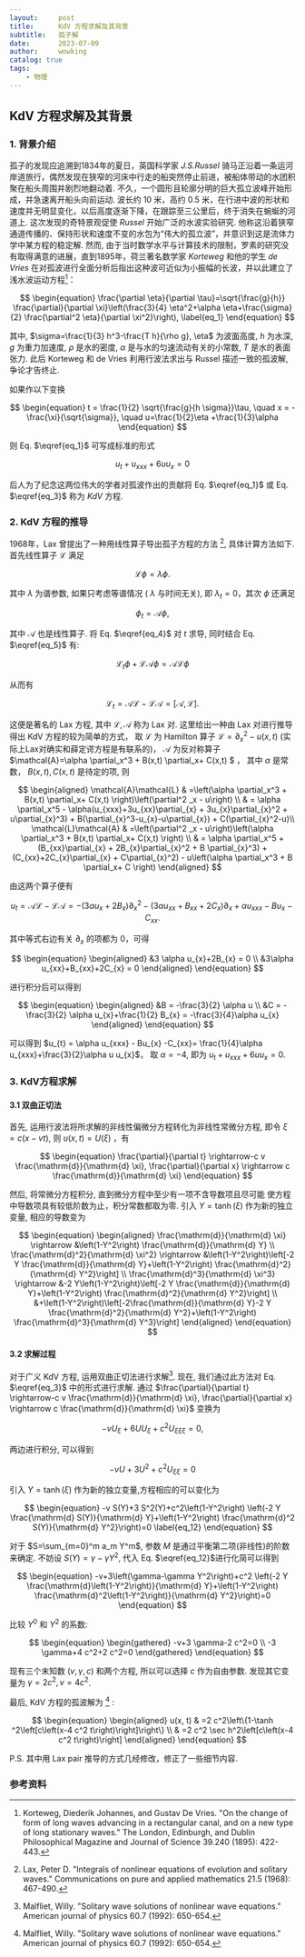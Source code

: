 ```yaml
---
layout:     post
title:      KdV 方程求解及其背景
subtitle:   孤子解
date:       2023-07-09
author:     wowking
catalog: true
tags:
    - 物理
---
```


## KdV 方程求解及其背景
### 1. 背景介绍
孤子的发现应追溯到1834年的夏日，英国科学家 *J.S.Russel* 骑马正沿着一条运河岸道旅行，偶然发现在狭窄的河床中行走的船突然停止前进，被船体带动的水团积聚在船头周围并剧烈地翻动着. 不久，一个圆形且轮廓分明的巨大孤立波峰开始形成，并急速离开船头向前运动. 波长约 10 米，高约 0.5 米，在行进中波的形状和速度并无明显变化，以后高度逐渐下降，在跟踪至三公里后，终于消失在蜿蜒的河道上. 这次发现的奇特景观促使 *Russel* 开始广泛的水波实验研究. 他称这沿着狭窄通道传播的、保持形状和速度不变的水包为“伟大的孤立波”，并意识到这是流体力学中某方程的稳定解. 然而, 由于当时数学水平与计算技术的限制，罗素的研究没有取得满意的进展，直到1895年，荷兰著名数学家 *Korteweg* 和他的学生 *de Vries* 在对孤波进行全面分析后指出这种波可近似为小振幅的长波，并以此建立了浅水波运动方程[^1]：

$$
\begin{equation}
    \frac{\partial \eta}{\partial \tau}=\sqrt{\frac{g}{h}} \frac{\partial}{\partial \xi}\left(\frac{3}{4} \eta^2+\alpha \eta+\frac{\sigma}{2} \frac{\partial^2 \eta}{\partial \xi^2}\right), \label{eq_1}
\end{equation} 
$$

其中, $\sigma=\frac{1}{3} h^3-\frac{T h}{\rho g}, \eta$ 为波面高度, $h$ 为水深, $g$ 为重力加速度, $\rho$ 是水的密度, $\alpha$ 是与水的匀速流动有关的小常数, $T$ 是水的表面张力. 此后 Korteweg 和 de Vries 利用行波法求出与 Russel 描述一致的孤波解, 争论才告终止. 

如果作以下变换

$$
\begin{equation}
    t = \frac{1}{2} \sqrt{\frac{g}{h \sigma}}\tau, \quad x = -\frac{\xi}{\sqrt{\sigma}}, \quad u=\frac{1}{2}\eta +\frac{1}{3}\alpha
\end{equation}
$$

则 Eq. $\eqref{eq_1}$ 可写成标准的形式

$$
\begin{equation}
    u_t+u_{x x x}+6 u u_x=0 \label{eq_3}
\end{equation} 
$$

后人为了纪念这两位伟大的学者对孤波作出的贡献将 Eq. $\eqref{eq_1}$ 或 Eq. $\eqref{eq_3}$ 称为 *KdV* 方程. 


### 2. KdV 方程的推导
1968年，Lax 曾提出了一种用线性算子导出孤子方程的方法 [^2], 具体计算方法如下. 首先线性算子 $\mathcal{L}$ 满足

$$
\begin{equation}
    \mathcal{L} \phi=\lambda \phi . \label{eq_4}
\end{equation}
$$

其中 $\lambda$ 为谱参数, 如果只考虑等谱情况 ( $\lambda$ 与时间无关), 即 $\lambda_t=0$，其次 $\phi$ 还满足

$$
\begin{equation}
    \phi_t=\mathcal{A} \phi, \label{eq_5}
\end{equation} 
$$

其中 $\mathcal{A}$ 也是线性算子. 将 Eq. $\eqref{eq_4}$ 对 $t$ 求导, 同时结合 Eq. $\eqref{eq_5}$ 有:

$$
\begin{equation}
    \mathcal{L}_t \phi+\mathcal{L}\mathcal{A} \phi=\mathcal{A}\mathcal{L} \phi
\end{equation}
$$

从而有

$$
\begin{equation}
    \mathcal{L}_t=\mathcal{A}\mathcal{L} - \mathcal{L}\mathcal{A} = [\mathcal{A}, \mathcal{L}] .
\end{equation}
$$

这便是著名的 Lax 方程, 其中 $\mathcal{L}, \mathcal{A}$ 称为 Lax 对. 这里给出一种由 Lax 对进行推导得出 KdV 方程的较为简单的方式， 取 $\mathcal{L}$ 为 Hamilton 算子 $\mathcal{L}=\partial^2 _{x} - u(x, t)$ (实际上Lax对确实和薛定谔方程是有联系的)， $\mathcal{A}$ 为反对称算子 $\mathcal{A}=\alpha \partial_x^3 + B(x,t) \partial_x+ C(x,t) $ ， 其中 $\alpha$ 是常数， $B(x, t), C(x, t)$ 是待定的项, 则

$$
\begin{aligned}
\mathcal{A}\mathcal{L} & =\left(\alpha \partial_x^3 + B(x,t) \partial_x+ C(x,t) \right)\left(\partial^2 _x - u\right) \\
& = \alpha \partial_x^5 - \alpha(u_{xxx}+3u_{xx}\partial_{x} + 3u_{x}\partial_{x}^2 + u\partial_{x}^3) + B(\partial_{x}^3-u_{x}-u\partial_{x}) + C(\partial_{x}^2-u)\\
\mathcal{L}\mathcal{A} & =\left(\partial^2 _x - u\right)\left(\alpha \partial_x^3 + B(x,t) \partial_x+ C(x,t) \right) \\
& =  \alpha \partial_x^5 +(B_{xx}\partial_{x} + 2B_{x}\partial_{x}^2 + B \partial_{x}^3) + (C_{xx}+2C_{x}\partial_{x} + C\partial_{x}^2) - u\left(\alpha \partial_x^3 + B \partial_x+ C \right)
\end{aligned}
$$

由这两个算子便有

$$
\begin{equation}
    u _{t} =\mathcal{A}\mathcal{L} -\mathcal{L}\mathcal{A} = -(3 \alpha u_{x}+2B_{x})\partial_{x}^2 -(3\alpha u_{xx} + B_{xx}+2C_{x})\partial_{x} +\alpha u_{xxx} - Bu_{x} -C_{xx}.
\end{equation}
$$

其中等式右边有关 $\partial_{x}$ 的项都为 $0$，可得

$$
\begin{equation}
    \begin{aligned}
        &3 \alpha u_{x}+2B_{x} = 0 \\
        &3\alpha u_{xx}+B_{xx}+2C_{x} = 0 
    \end{aligned}
\end{equation}
$$

进行积分后可以得到 

$$
\begin{equation}
    \begin{aligned}
        &B = -\frac{3}{2} \alpha u \\
        &C = -\frac{3}{2} \alpha u_{x}+\frac{1}{2} B_{x} = -\frac{3}{4}\alpha u_{x}
    \end{aligned}
\end{equation}
$$

可以得到 $u_{t} = \alpha u_{xxx} - Bu_{x} -C_{xx}= \frac{1}{4}\alpha u_{xxx}+\frac{3}{2}\alpha u u_{x}$， 取 $\alpha=-4$, 即为 $u_t+u_{x x x}+6 u u_x=0$.

### 3. KdV方程求解
#### 3.1 双曲正切法
首先, 运用行波法将所求解的非线性偏微分方程转化为非线性常微分方程, 即令 $\xi=c(x-v t)$, 则 $u(x, t)=U(\xi)$ ，有

$$
\begin{equation}
    \frac{\partial}{\partial t} \rightarrow-c v \frac{\mathrm{d}}{\mathrm{d} \xi}, \frac{\partial}{\partial x} \rightarrow c \frac{\mathrm{d}}{\mathrm{d} \xi}
\end{equation}
$$

然后, 将常微分方程积分, 直到微分方程中至少有一项不含导数项且尽可能 使方程中导数项具有较低阶数为止，积分常数都取为零. 引入 $Y=\tanh (\xi)$ 作为新的独立变量, 相应的导数变为

$$
\begin{equation}
    \begin{aligned}
    \frac{\mathrm{d}}{\mathrm{d} \xi} \rightarrow &\left(1-Y^2\right) \frac{\mathrm{d}}{\mathrm{d} Y} \\
    \frac{\mathrm{d}^2}{\mathrm{d} \xi^2} \rightarrow &\left(1-Y^2\right)\left[-2 Y \frac{\mathrm{d}}{\mathrm{d} Y}+\left(1-Y^2\right) \frac{\mathrm{d}^2}{\mathrm{d} Y^2}\right] \\
    \frac{\mathrm{d}^3}{\mathrm{d} \xi^3} \rightarrow &-2 Y\left(1-Y^2\right)\left[-2 Y \frac{\mathrm{d}}{\mathrm{d} Y}+\left(1-Y^2\right) \frac{\mathrm{d}^2}{\mathrm{d} Y^2}\right] \\
    &+\left(1-Y^2\right)\left[-2\frac{\mathrm{d}}{\mathrm{d} Y}-2 Y \frac{\mathrm{d}^2}{\mathrm{d} Y^2}+\left(1-Y^2\right) \frac{\mathrm{d}^3}{\mathrm{d} Y^3}\right]
    \end{aligned}
\end{equation}
$$

#### 3.2 求解过程
对于广义 KdV 方程, 运用双曲正切法进行求解[^3]. 现在, 我们通过此方法对 Eq. $\eqref{eq_3}$ 中的形式进行求解. 通过 $\frac{\partial}{\partial t} \rightarrow-c v \frac{\mathrm{d}}{\mathrm{d} \xi}, \frac{\partial}{\partial x} \rightarrow c \frac{\mathrm{d}}{\mathrm{d} \xi}$ 变换为

$$
\begin{equation}
    -v U_{\xi}+6 U U_{\xi}+c^2 U_{\xi \xi \xi}=0,
\end{equation}
$$

两边进行积分, 可以得到

$$
\begin{equation}
    -v U+3 U^2+c^2 U_{\xi \xi}=0
\end{equation}
$$

引入 $Y=\tanh (\xi)$ 作为新的独立变量,方程相应的可以变化为

$$
\begin{equation}
    -v S(Y)+3 S^2(Y)+c^2\left(1-Y^2\right) \left(-2 Y \frac{\mathrm{d} S(Y)}{\mathrm{d} Y}+\left(1-Y^2\right) \frac{\mathrm{d}^2 S(Y)}{\mathrm{d} Y^2}\right)=0 \label{eq_12}
\end{equation} 
$$

对于 $S=\sum_{m=0}^m a_m Y^m$, 参数 $M$ 是通过平衡第二项(非线性)的阶数来确定. 不妨设 $S(Y)=\gamma-\gamma Y^2$, 代入 Eq. $\eqref{eq_12}$进行化简可以得到

$$
\begin{equation}
    -v+3\left(\gamma-\gamma Y^2\right)+c^2 \left(-2 Y \frac{\mathrm{d}\left(1-Y^2\right)}{\mathrm{d} Y}+\left(1-Y^2\right) \frac{\mathrm{d}^2\left(1-Y^2\right)}{\mathrm{d} Y^2}\right)=0
\end{equation}
$$

比较 $Y^0$ 和 $Y^2$ 的系数:

$$
\begin{equation}
    \begin{gathered}
        -v+3 \gamma-2 c^2=0 \\
        -3 \gamma+4 c^2+2 c^2=0
    \end{gathered}
\end{equation}
$$

现有三个末知数 $(v, \gamma, c)$ 和两个方程, 所以可以选择 $c$ 作为自由参数. 发现其它变量为 $\gamma=2 c^2, v=4 c^2$.

最后, KdV 方程的孤波解为 [^3] :

$$
\begin{equation}
    \begin{aligned}
        u(x, t) & =2 c^2\left\{1-\tanh ^2\left[c\left(x-4 c^2 t\right)\right]\right\} \\
        & =2 c^2 \sec h^2\left[c\left(x-4 c^2 t\right)\right]
    \end{aligned}
\end{equation}
$$

P.S. 其中用 Lax pair 推导的方式几经修改，修正了一些细节内容.

### 参考资料
[^1]: Korteweg, Diederik Johannes, and Gustav De Vries. "On the change of form of long waves advancing in a rectangular canal, and on a new type of long stationary waves." The London, Edinburgh, and Dublin Philosophical Magazine and Journal of Science 39.240 (1895): 422-443.

[^2]: Lax, Peter D. "Integrals of nonlinear equations of evolution and solitary waves." Communications on pure and applied mathematics 21.5 (1968): 467-490.

[^3]: Malfliet, Willy. "Solitary wave solutions of nonlinear wave equations." American journal of physics 60.7 (1992): 650-654.